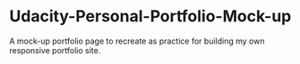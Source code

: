 # Udacity-Personal-Portfolio-Mock-up
A mock-up portfolio page to recreate as practice for building my own responsive portfolio site.
